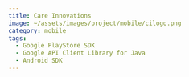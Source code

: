```yaml
---
title: Care Innovations
image: ~/assets/images/project/mobile/cilogo.png
category: mobile
tags:
  - Google PlayStore SDK
  - Google API Client Library for Java
  - Android SDK
---
```

